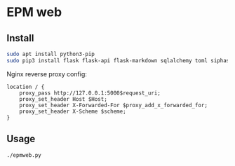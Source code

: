 # EPM web

## Install

```bash
sudo apt install python3-pip
sudo pip3 install flask flask-api flask-markdown sqlalchemy toml siphash
```

Nginx reverse proxy config:

```nginx
location / {
    proxy_pass http://127.0.0.1:5000$request_uri;
    proxy_set_header Host $Host;
    proxy_set_header X-Forwarded-For $proxy_add_x_forwarded_for;
    proxy_set_header X-Scheme $scheme;
}
```


## Usage

```bash
./epmweb.py
```
